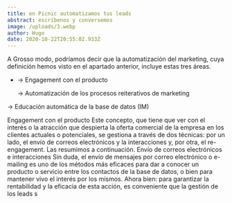```yaml
---
title: en Picnic automatizamos tus leads
abstract: escríbenos y conversemos
image: /uploads/3.webp
author: Hugo
date: 2020-10-22T20:55:02.933Z
---
```

A Grosso modo, podríamos decir que la automatización del marketing, cuya definición hemos visto en el apartado anterior, incluye estas tres áreas. 

* → Engagement con el producto 

  → Automatización de los procesos reiterativos de marketing 

→ Educación automática de la base de datos (IM) 



Engagement con el producto Este concepto, que tiene que ver con el interés o la atracción que despierta la oferta comercial de la empresa en los clientes actuales o potenciales, se gestiona a través de dos técnicas: por un lado, el envío de correos electrónicos y la interacciones y, por otra, el re-engagement. Las resumimos a continuación. Envío de correos electrónicos e interacciones Sin duda, el envío de mensajes por correo electrónico o e-mailing es uno de los métodos más eficaces para dar a conocer un producto o servicio entre los contactos de la base de datos, o bien para mantener vivo el interés por los mismos. Ahora bien: para garantizar la rentabilidad y la eficacia de esta acción, es conveniente que la gestión de los leads s